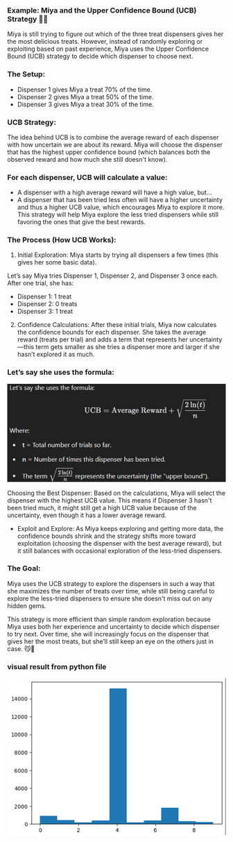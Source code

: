 ### Example: Miya and the Upper Confidence Bound (UCB) Strategy 🐾🍖
Miya is still trying to figure out which of the three treat dispensers gives her the most delicious treats. However, instead of randomly exploring or exploiting based on past experience, Miya uses the Upper Confidence Bound (UCB) strategy to decide which dispenser to choose next.

### The Setup:
* Dispenser 1 gives Miya a treat 70% of the time.
* Dispenser 2 gives Miya a treat 50% of the time.
* Dispenser 3 gives Miya a treat 30% of the time.
### UCB Strategy:
The idea behind UCB is to combine the average reward of each dispenser with how uncertain we are about its reward. Miya will choose the dispenser that has the highest upper confidence bound (which balances both the observed reward and how much she still doesn't know).

### For each dispenser, UCB will calculate a value:

* A dispenser with a high average reward will have a high value, but...
* A dispenser that has been tried less often will have a higher uncertainty and thus a higher UCB value, which encourages Miya to explore it more.
This strategy will help Miya explore the less tried dispensers while still favoring the ones that give the best rewards.

### The Process (How UCB Works):
1. Initial Exploration: Miya starts by trying all dispensers a few times (this gives her some basic data).

Let’s say Miya tries Dispenser 1, Dispenser 2, and Dispenser 3 once each. After one trial, she has:
* Dispenser 1: 1 treat
* Dispenser 2: 0 treats
* Dispenser 3: 1 treat

2. Confidence Calculations: After these initial trials, Miya now calculates the confidence bounds for each dispenser. She takes the average reward (treats per trial) and adds a term that represents her uncertainty—this term gets smaller as she tries a dispenser more and larger if she hasn’t explored it as much.

### Let’s say she uses the formula:

![](../../images/image_2025-02-02_204451396.png)
 
Choosing the Best Dispenser: Based on the calculations, Miya will select the dispenser with the highest UCB value. This means if Dispenser 3 hasn't been tried much, it might still get a high UCB value because of the uncertainty, even though it has a lower average reward.

* Exploit and Explore: As Miya keeps exploring and getting more data, the confidence bounds shrink and the strategy shifts more toward exploitation (choosing the dispenser with the best average reward), but it still balances with occasional exploration of the less-tried dispensers.

### The Goal:
Miya uses the UCB strategy to explore the dispensers in such a way that she maximizes the number of treats over time, while still being careful to explore the less-tried dispensers to ensure she doesn't miss out on any hidden gems.

This strategy is more efficient than simple random exploration because Miya uses both her experience and uncertainty to decide which dispenser to try next. Over time, she will increasingly focus on the dispenser that gives her the most treats, but she’ll still keep an eye on the others just in case. 😼🍖

### visual result from python file 

![](../../images/image_2025-02-03_215307255.png)
